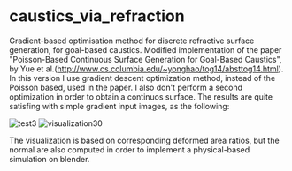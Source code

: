 # caustics_via_refraction
Gradient-based optimisation method for discrete refractive surface generation, for goal-based caustics.
Modified implementation of the paper "Poisson-Based Continuous Surface Generation for Goal-Based Caustics", by Yue et al.(http://www.cs.columbia.edu/~yonghao/tog14/absttog14.html). In this version I use gradient descent optimization method, instead of the Poisson based, used in the paper.
I also don't perform a second optimization in order to obtain a continuos surface.
The results are quite satisfing with simple gradient input images, as the following:

![test3](https://user-images.githubusercontent.com/77103965/178326794-80bc4d1c-f7f1-4264-aff3-e6184dd5ead4.png)
![visualization30](https://user-images.githubusercontent.com/77103965/178326894-995821dd-2210-4271-9763-8432437dd703.png)

The visualization is based on corresponding deformed area ratios, but the normal are also computed in order to implement a physical-based simulation on blender.
